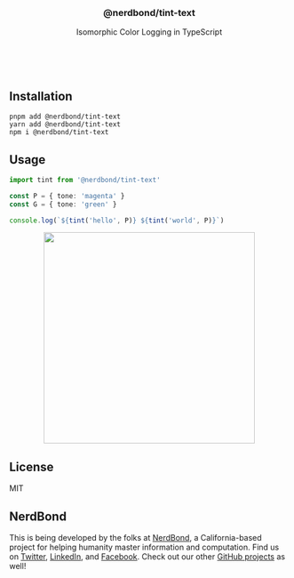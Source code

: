 <br/>
<br/>
<br/>
<br/>
<br/>
<br/>
<br/>

<h3 align='center'>@nerdbond/tint-text</h3>
<p align='center'>
  Isomorphic Color Logging in TypeScript
</p>

<br/>
<br/>
<br/>

## Installation

```
pnpm add @nerdbond/tint-text
yarn add @nerdbond/tint-text
npm i @nerdbond/tint-text
```

## Usage

```ts
import tint from '@nerdbond/tint-text'

const P = { tone: 'magenta' }
const G = { tone: 'green' }

console.log(`${tint('hello', P)} ${tint('world', P)}`)
```

<p align='center'>
  <img src='https://github.com/nerdbond/tint-text.js/blob/make/view/tint.png?raw=true' width='380'/>
</p>

## License

MIT

## NerdBond

This is being developed by the folks at [NerdBond](https://nerd.bond), a
California-based project for helping humanity master information and
computation. Find us on [Twitter](https://twitter.com/nerdbond),
[LinkedIn](https://www.linkedin.com/company/nerdbond), and
[Facebook](https://www.facebook.com/nerdbond). Check out our other
[GitHub projects](https://github.com/nerdbond) as well!
